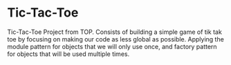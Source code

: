 # Tic-Tac-Toe
Tic-Tac-Toe Project from TOP. Consists of building a simple game of tik tak toe by focusing on making our code as less global as possible. Applying the module pattern for objects that we will only use once, and factory pattern for objects that will be used multiple times. 
